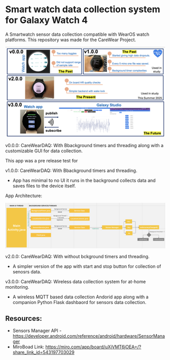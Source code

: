 # Smart watch data collection system for Galaxy Watch 4

A Smartwatch sensor data collection compatible with WearOS watch platforms. This repository was made for the CareWear Project.

![alt text](https://github.com/wearablebiosensing/SmartWatch-DataCollection-system/blob/main/Overview.png)

v0.0.0: CareWearDAQ: With Bbackground timers and threading along with a customizable GUI for data collection.

This app was a pre release test for 

v1.0.0: CareWearDAQ: With Bbackground timers and threading.

- App has minimal to no UI it runs in the background collects data and saves files to the device itself.

App Architecture:

![alt text](https://github.com/wearablebiosensing/SmartWatch-DataCollection-system/blob/main/v1.0.0/carewear_apparch.png)


v2.0.0: CareWearDAQ: With without bckground timers and threading.

- A simpler version of the app with start and stop button for collection of senosrs data.

v3.0.0: CareWearDAQ: Wireless data collection system for at-home monitoring.

- A wireless MQTT based data collection Andorid app along with a companion Python Flask dashbaord for sensors data collection.

## Resources:

- Sensors Manager API - https://developer.android.com/reference/android/hardware/SensorManager
- MiroBoad Link: https://miro.com/app/board/uXjVMT6jOEA=/?share_link_id=543197703029